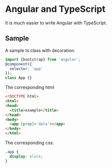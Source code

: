 # Angular and TypeScript

It is much easier to write Angular with TypeScript.

## Sample

A sample ts class with decoration:

```typescript
import {bootstrap} from 'angular';
@component({
  selector: 'app'
});
class App {}
```

The corresponding html

```html
<!DOCTYPE html>
<html>
<head>
  <title>example</title>
</head>
<body>
  <app [prop]='data'></app>
</body>
</html>
```

The corresponding css:

```css
.app {
  display: block;
}
```
